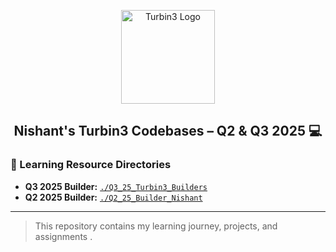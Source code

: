 <p align="center">
  <img src="images/turbin3_logo.png" alt="Turbin3 Logo" width="150" />
</p>

<h2 align="center">Nishant's Turbin3 Codebases – Q2 & Q3 2025 💻</h2>



### 📂 Learning Resource Directories

- **Q3 2025 Builder:** [`./Q3_25_Turbin3_Builders`](https://github.com/NishantCoder108/Q3_25_Turbin3_Builders)
- **Q2 2025 Builder:** [`./Q2_25_Builder_Nishant`](https://github.com/NishantCoder108/Q2_25_Builder_Nishant/tree/1faca1527e50c062ae479403d187c967f946d3c6)




---

> This repository contains my learning journey, projects, and assignments .
